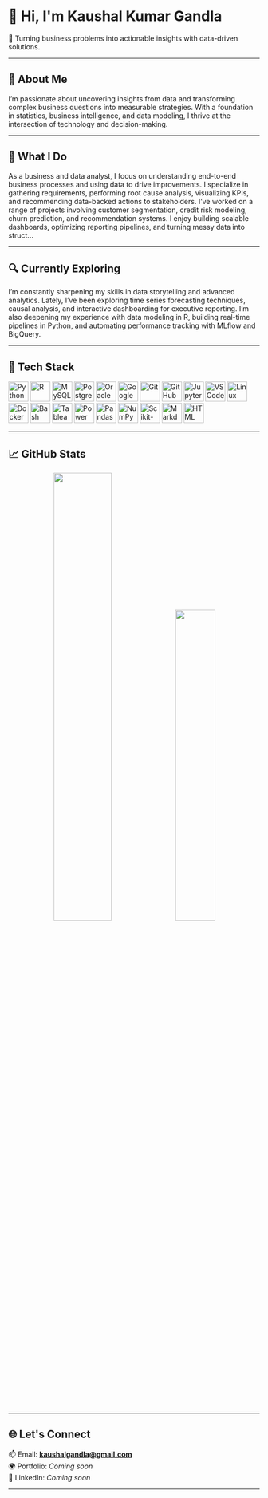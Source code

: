 
# 👋 Hi, I'm Kaushal Kumar Gandla

🎯 Turning business problems into actionable insights with data-driven solutions.

---

## 🧠 About Me

I’m passionate about uncovering insights from data and transforming complex business questions into measurable strategies. With a foundation in statistics, business intelligence, and data modeling, I thrive at the intersection of technology and decision-making.

---

## 💼 What I Do

As a business and data analyst, I focus on understanding end-to-end business processes and using data to drive improvements. I specialize in gathering requirements, performing root cause analysis, visualizing KPIs, and recommending data-backed actions to stakeholders. I’ve worked on a range of projects involving customer segmentation, credit risk modeling, churn prediction, and recommendation systems. I enjoy building scalable dashboards, optimizing reporting pipelines, and turning messy data into struct...

---

## 🔍 Currently Exploring

I’m constantly sharpening my skills in data storytelling and advanced analytics. Lately, I’ve been exploring time series forecasting techniques, causal analysis, and interactive dashboarding for executive reporting. I’m also deepening my experience with data modeling in R, building real-time pipelines in Python, and automating performance tracking with MLflow and BigQuery.

---

## 🧰 Tech Stack

<p align="left">
  <img src="https://cdn.jsdelivr.net/gh/devicons/devicon/icons/python/python-original.svg" width="40" title="Python"/>
  <img src="https://cdn.jsdelivr.net/gh/devicons/devicon/icons/r/r-original.svg" width="40" title="R"/>
  <img src="https://cdn.jsdelivr.net/gh/devicons/devicon/icons/mysql/mysql-original.svg" width="40" title="MySQL"/>
  <img src="https://cdn.jsdelivr.net/gh/devicons/devicon/icons/postgresql/postgresql-original.svg" width="40" title="PostgreSQL"/>
  <img src="https://cdn.jsdelivr.net/gh/devicons/devicon/icons/oracle/oracle-original.svg" width="40" title="Oracle"/>
  <img src="https://cdn.jsdelivr.net/gh/devicons/devicon/icons/googlecloud/googlecloud-original.svg" width="40" title="Google Cloud Platform"/>
  <img src="https://cdn.jsdelivr.net/gh/devicons/devicon/icons/git/git-original.svg" width="40" title="Git"/>
  <img src="https://cdn.jsdelivr.net/gh/devicons/devicon/icons/github/github-original.svg" width="40" title="GitHub"/>
  <img src="https://cdn.jsdelivr.net/gh/devicons/devicon/icons/jupyter/jupyter-original.svg" width="40" title="Jupyter Notebook"/>
  <img src="https://cdn.jsdelivr.net/gh/devicons/devicon/icons/vscode/vscode-original.svg" width="40" title="VS Code"/>
  <img src="https://cdn.jsdelivr.net/gh/devicons/devicon/icons/linux/linux-original.svg" width="40" title="Linux"/>
  <img src="https://cdn.jsdelivr.net/gh/devicons/devicon/icons/docker/docker-original.svg" width="40" title="Docker"/>
  <img src="https://cdn.jsdelivr.net/gh/devicons/devicon/icons/bash/bash-original.svg" width="40" title="Bash"/>
  <img src="https://cdn.jsdelivr.net/gh/devicons/devicon/icons/tableau/tableau-original.svg" width="40" title="Tableau"/>
  <img src="https://cdn.jsdelivr.net/gh/devicons/devicon/icons/powerbi/powerbi-original.svg" width="40" title="Power BI"/>
  <img src="https://cdn.jsdelivr.net/gh/devicons/devicon/icons/pandas/pandas-original.svg" width="40" title="Pandas"/>
  <img src="https://cdn.jsdelivr.net/gh/devicons/devicon/icons/numpy/numpy-original.svg" width="40" title="NumPy"/>
  <img src="https://cdn.jsdelivr.net/gh/devicons/devicon/icons/scikit-learn/scikit-learn-original.svg" width="40" title="Scikit-Learn"/>
  <img src="https://cdn.jsdelivr.net/gh/devicons/devicon/icons/markdown/markdown-original.svg" width="40" title="Markdown"/>
  <img src="https://cdn.jsdelivr.net/gh/devicons/devicon/icons/html5/html5-original.svg" width="40" title="HTML"/>
</p>

---

## 📈 GitHub Stats

<p align="center">
  <img src="https://github-readme-stats.vercel.app/api?username=kaushalkumar97&show_icons=true&theme=radical" width="48%" />
  <img src="https://github-readme-stats.vercel.app/api/top-langs/?username=kaushalkumar97&layout=compact&theme=radical" width="40%" />
</p>

---

## 🌐 Let's Connect

📫 Email: **kaushalgandla@gmail.com**  
🌍 Portfolio: *Coming soon*  
🔗 LinkedIn: *Coming soon*

---
